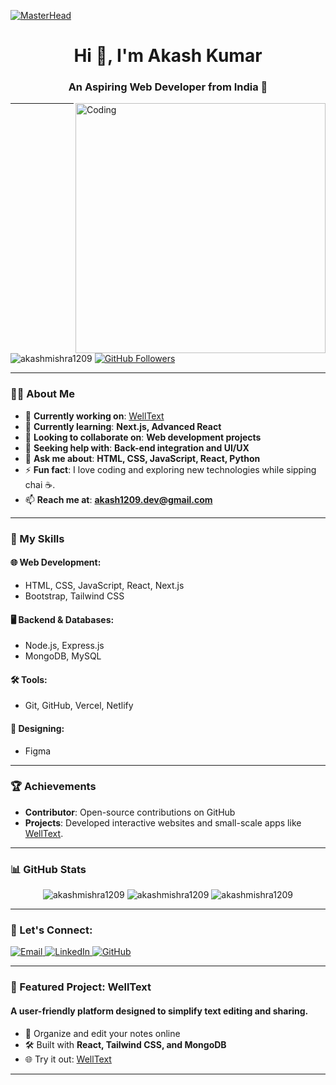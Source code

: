 [![MasterHead](https://user-images.githubusercontent.com/95478989/198955082-6e78ebb5-e1e4-49f9-8d32-6e5af3984dcd.gif)](https://welltext.vercel.app)
<h1 align="center">Hi 👋, I'm Akash Kumar</h1>
<h3 align="center">An Aspiring Web Developer from India 🚀</h3>
<img align="right" alt="Coding" width="400" src="https://raw.githubusercontent.com/TheDudeThatCode/TheDudeThatCode/master/Assets/Developer.gif">

---

<p align="left">
  <img src="https://komarev.com/ghpvc/?username=akashmishra1209&label=Profile%20views&color=0e75b6&style=flat" alt="akashmishra1209" />
  <a href="https://github.com/akashmishra1209?tab=followers"><img src="https://img.shields.io/github/followers/akashmishra1209?label=Followers&style=social" alt="GitHub Followers"></a>
</p>

---

### 👨‍💻 About Me

- 🔭 **Currently working on**: [WellText](https://welltext.vercel.app)  
- 🌱 **Currently learning**: **Next.js, Advanced React**  
- 👯 **Looking to collaborate on**: **Web development projects**  
- 🤝 **Seeking help with**: **Back-end integration and UI/UX**  
- 💬 **Ask me about**: **HTML, CSS, JavaScript, React, Python**  
- ⚡ **Fun fact**: I love coding and exploring new technologies while sipping chai ☕.  
- 📫 **Reach me at**: **akash1209.dev@gmail.com**  

---

### 🌟 My Skills

#### 🌐 Web Development:
- HTML, CSS, JavaScript, React, Next.js  
- Bootstrap, Tailwind CSS  

#### 🖥️ Backend & Databases:
- Node.js, Express.js  
- MongoDB, MySQL  

#### 🛠 Tools:
- Git, GitHub, Vercel, Netlify  

#### 🎨 Designing:
- Figma  

---

### 🏆 Achievements
- **Contributor**: Open-source contributions on GitHub  
- **Projects**: Developed interactive websites and small-scale apps like [WellText](https://welltext.vercel.app).  

---

### 📊 GitHub Stats  
<p align="center">
  <img src="https://github-readme-stats.vercel.app/api?username=akashmishra1209&show_icons=true&locale=en" alt="akashmishra1209" />
  <img src="https://github-readme-stats.vercel.app/api/top-langs?username=akashmishra1209&show_icons=true&locale=en&layout=compact" alt="akashmishra1209" />
  <img src="https://github-readme-streak-stats.herokuapp.com/?user=akashmishra1209&" alt="akashmishra1209" />
</p>

---

### 🔗 Let's Connect:
<p align="left">
  <a href="mailto:akash1209.dev@gmail.com">
    <img src="https://img.shields.io/badge/-Email-c14438?style=for-the-badge&logo=Gmail&logoColor=white" alt="Email">
  </a>
  <a href="https://www.linkedin.com/in/akashmishra1209">
    <img src="https://img.shields.io/badge/-LinkedIn-0077B5?style=for-the-badge&logo=linkedin&logoColor=white" alt="LinkedIn">
  </a>
  <a href="https://github.com/akashmishra1209">
    <img src="https://img.shields.io/badge/-GitHub-black?style=for-the-badge&logo=github&logoColor=white" alt="GitHub">
  </a>
</p>

---

### 🚀 Featured Project: WellText
#### A user-friendly platform designed to simplify **text editing and sharing**.  
- 📂 Organize and edit your notes online  
- 🛠 Built with **React, Tailwind CSS, and MongoDB**  
- 🌐 Try it out: [WellText](https://welltext.vercel.app)  

---
